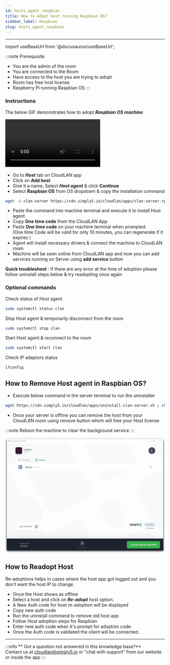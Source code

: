 ```yaml
---
id: hosts_agent_raspbian
title: How to Adopt host running Raspbian OS?
sidebar_label: Raspbian
slug: hosts_agent_raspbian
---
```


---

import useBaseUrl from '@docusaurus/useBaseUrl';

:::note Prerequisite
- You are the admin of the room
- You are connected to the Room
- Have access to the host you are trying to adopt
- Room has free host license
- Raspberry Pi running Raspbian OS
:::

### Instructions

The below GIF demonstrates how to adopt ***Raspbian OS machine*** 

<div className = "iframe_container">
    <video className="responsive-iframe" src={useBaseUrl("videos/howtoRPI.mp4")} title="Connecting to room" autoPlay="true" controls ></video>
</div>


- Go to ***Host*** tab on CloudLAN app
- Click on **Add host**
- Give it a name, Select ***Host agent*** & click **Continue**
- Select **Raspbian OS** from OS dropdown & copy the installation command 

```bash
wget -O clan-server https://cdn.simply5.io/cloudlan/apps/clan-server-rpi ; chmod +x ./clan-server; sudo ./clan-server
```

- Paste the command into machine terminal and execute it to install Host agent
- Copy **One time code** from the CloudLAN App
- Paste **One time code** on your machine terminal when prompted.<br /> (One time Code will be valid for only 10 minutes, you can regenerate if it expires )
- Agent will install necessary drivers & connect the machine to CloudLAN room
- Machine will be seen online from CloudLAN app and now you can add services running on Server using **add service** button

**Quick troubleshoot** : If there are any error at the time of adoption please follow uninstall steps below & try readopting once again 

### Optional commands

Check status of Host agent

```bash
sudo systemctl status clan
```

Stop Host agent & temporarily disconnect from the room 

```bash
sudo systemctl stop clan
```

Start Host agent & reconnect to the room

```bash
sudo systemctl start clan
```

Check IP adaptors status 

```bash
ifconfig
```

## How to Remove Host agent in Raspbian OS?

- Execute below command in the server terminal to run the uninstaller

```bash
wget https://cdn.simply5.io/cloudlan/apps/uninstall-clan-server.sh ; chmod +x ./uninstall-clan-server.sh; sudo ./uninstall-clan-server.sh
```

- Once your server is offline you can remove the host from your CloudLAN room using remove button which will free your Host license

:::note 
Reboot the machine to clear the background service 
:::

![assets/images/Remove_Ubuntu_Server_.gif](assets/images/Remove_Ubuntu_Server_.gif)

## How to Readopt Host

Re-adoptions helps in cases where the host app got logged out and you don't want the host IP to change.

- Once the Host shows as offline 
- Select a host and click on ***Re-adopt*** host option.
- A New Auth code for host re-adoption will be displayed 
- Copy new auth code 
- Run the uninstall command to remove old host app
- Follow Host adoption steps for Raspbian
- Enter new auth code when it's prompt for adoption code.
- Once the Auth code is validated the client will be connected.


---
:::info
 ** Got a question not answered in this knowledge base?** <br />
 Contact us at [cloudlan@simply5.io](mailto:cloudlan@simply5.io) or "chat with support" from our website or inside the app
:::